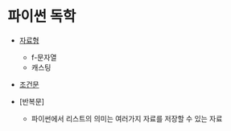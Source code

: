 # 파이썬 독학
- [자료형](https://github.com/minji856/Python/tree/867d0fe2ba1d6dbb030b9893b5210f223fb81ed3/Basic)
  - f-문자열
  - 캐스팅

- [조건문](https://github.com/minji856/Python/tree/fd04280065f3546a67db9c8e5da72fa0d63433bf/Condition)

- [반복문]
  - 파이썬에서 리스트의 의미는 여러가지 자료를 저장할 수 있는 자료